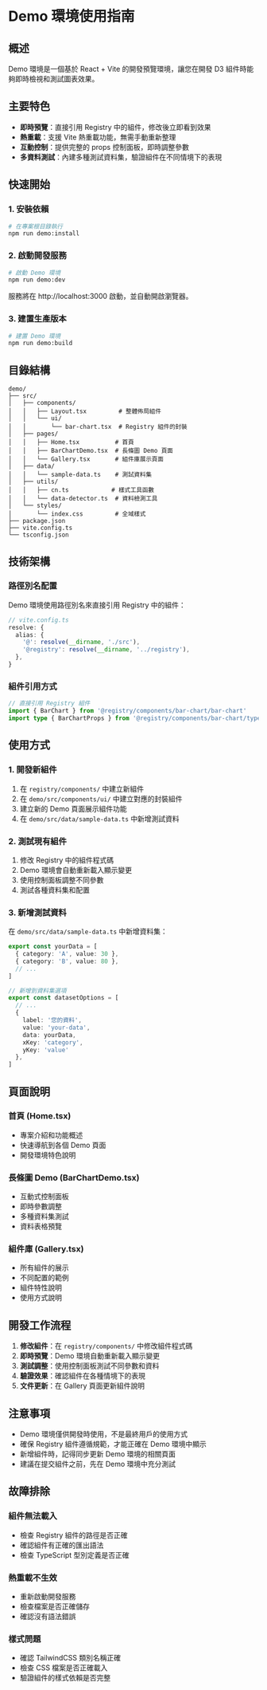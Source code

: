 # Demo 環境使用指南

## 概述

Demo 環境是一個基於 React + Vite 的開發預覽環境，讓您在開發 D3 組件時能夠即時檢視和測試圖表效果。

## 主要特色

- **即時預覽**：直接引用 Registry 中的組件，修改後立即看到效果
- **熱重載**：支援 Vite 熱重載功能，無需手動重新整理
- **互動控制**：提供完整的 props 控制面板，即時調整參數
- **多資料測試**：內建多種測試資料集，驗證組件在不同情境下的表現

## 快速開始

### 1. 安裝依賴

```bash
# 在專案根目錄執行
npm run demo:install
```

### 2. 啟動開發服務

```bash
# 啟動 Demo 環境
npm run demo:dev
```

服務將在 http://localhost:3000 啟動，並自動開啟瀏覽器。

### 3. 建置生產版本

```bash
# 建置 Demo 環境
npm run demo:build
```

## 目錄結構

```
demo/
├── src/
│   ├── components/
│   │   ├── Layout.tsx         # 整體佈局組件
│   │   └── ui/
│   │       └── bar-chart.tsx  # Registry 組件的封裝
│   ├── pages/
│   │   ├── Home.tsx          # 首頁
│   │   ├── BarChartDemo.tsx  # 長條圖 Demo 頁面
│   │   └── Gallery.tsx       # 組件庫展示頁面
│   ├── data/
│   │   └── sample-data.ts    # 測試資料集
│   ├── utils/
│   │   ├── cn.ts            # 樣式工具函數
│   │   └── data-detector.ts  # 資料檢測工具
│   └── styles/
│       └── index.css         # 全域樣式
├── package.json
├── vite.config.ts
└── tsconfig.json
```

## 技術架構

### 路徑別名配置

Demo 環境使用路徑別名來直接引用 Registry 中的組件：

```typescript
// vite.config.ts
resolve: {
  alias: {
    '@': resolve(__dirname, './src'),
    '@registry': resolve(__dirname, '../registry'),
  },
}
```

### 組件引用方式

```typescript
// 直接引用 Registry 組件
import { BarChart } from '@registry/components/bar-chart/bar-chart'
import type { BarChartProps } from '@registry/components/bar-chart/types'
```

## 使用方式

### 1. 開發新組件

1. 在 `registry/components/` 中建立新組件
2. 在 `demo/src/components/ui/` 中建立對應的封裝組件
3. 建立新的 Demo 頁面展示組件功能
4. 在 `demo/src/data/sample-data.ts` 中新增測試資料

### 2. 測試現有組件

1. 修改 Registry 中的組件程式碼
2. Demo 環境會自動重新載入顯示變更
3. 使用控制面板調整不同參數
4. 測試各種資料集和配置

### 3. 新增測試資料

在 `demo/src/data/sample-data.ts` 中新增資料集：

```typescript
export const yourData = [
  { category: 'A', value: 30 },
  { category: 'B', value: 80 },
  // ...
]

// 新增到資料集選項
export const datasetOptions = [
  // ...
  { 
    label: '您的資料', 
    value: 'your-data', 
    data: yourData, 
    xKey: 'category', 
    yKey: 'value' 
  },
]
```

## 頁面說明

### 首頁 (Home.tsx)
- 專案介紹和功能概述
- 快速導航到各個 Demo 頁面
- 開發環境特色說明

### 長條圖 Demo (BarChartDemo.tsx)
- 互動式控制面板
- 即時參數調整
- 多種資料集測試
- 資料表格預覽

### 組件庫 (Gallery.tsx)
- 所有組件的展示
- 不同配置的範例
- 組件特性說明
- 使用方式說明

## 開發工作流程

1. **修改組件**：在 `registry/components/` 中修改組件程式碼
2. **即時預覽**：Demo 環境自動重新載入顯示變更
3. **測試調整**：使用控制面板測試不同參數和資料
4. **驗證效果**：確認組件在各種情境下的表現
5. **文件更新**：在 Gallery 頁面更新組件說明

## 注意事項

- Demo 環境僅供開發時使用，不是最終用戶的使用方式
- 確保 Registry 組件遵循規範，才能正確在 Demo 環境中顯示
- 新增組件時，記得同步更新 Demo 環境的相關頁面
- 建議在提交組件之前，先在 Demo 環境中充分測試

## 故障排除

### 組件無法載入
- 檢查 Registry 組件的路徑是否正確
- 確認組件有正確的匯出語法
- 檢查 TypeScript 型別定義是否正確

### 熱重載不生效
- 重新啟動開發服務
- 檢查檔案是否正確儲存
- 確認沒有語法錯誤

### 樣式問題
- 確認 TailwindCSS 類別名稱正確
- 檢查 CSS 檔案是否正確載入
- 驗證組件的樣式依賴是否完整